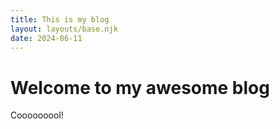 ```yaml
---
title: This is my blog
layout: layouts/base.njk
date: 2024-06-11
---
```

# Welcome to my awesome blog

Cooooooool!
